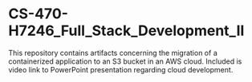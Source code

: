# CS-470-H7246_Full_Stack_Development_II
This repository contains artifacts concerning the migration of a containerized application to an S3 bucket in an AWS cloud. Included is video link to PowerPoint presentation regarding cloud development.
